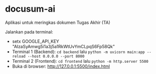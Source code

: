 # docusum-ai
Aplikasi untuk meringkas dokumen Tugas Akhir (TA)

Jalankan pada terminal:
- setx GOOGLE_API_KEY "AIzaSyAmwg5i1a3j5a1RkWtUvYmCLpqS6Fp58Qk"
- Terminal 1 (Backend): `cd backend` lalu `python -m uvicorn main:app --reload --host 0.0.0.0 --port 8000`
- Terminal 2 (Frontend): `cd frontend` lalu `python -m http.server 5500`
- Buka di browser: http://127.0.0.1:5500/index.html
